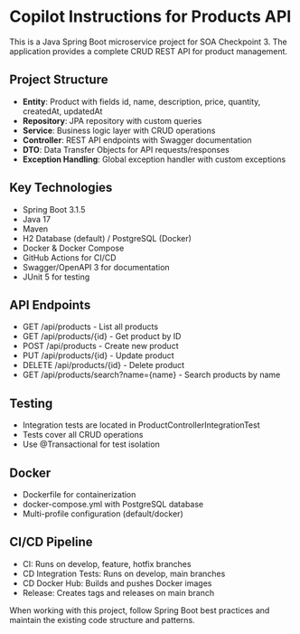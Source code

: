 # Copilot Instructions for Products API

<!-- Use this file to provide workspace-specific custom instructions to Copilot. For more details, visit https://code.visualstudio.com/docs/copilot/copilot-customization#_use-a-githubcopilotinstructionsmd-file -->

This is a Java Spring Boot microservice project for SOA Checkpoint 3. The application provides a complete CRUD REST API for product management.

## Project Structure
- **Entity**: Product with fields id, name, description, price, quantity, createdAt, updatedAt
- **Repository**: JPA repository with custom queries
- **Service**: Business logic layer with CRUD operations
- **Controller**: REST API endpoints with Swagger documentation
- **DTO**: Data Transfer Objects for API requests/responses
- **Exception Handling**: Global exception handler with custom exceptions

## Key Technologies
- Spring Boot 3.1.5
- Java 17
- Maven
- H2 Database (default) / PostgreSQL (Docker)
- Docker & Docker Compose
- GitHub Actions for CI/CD
- Swagger/OpenAPI 3 for documentation
- JUnit 5 for testing

## API Endpoints
- GET /api/products - List all products
- GET /api/products/{id} - Get product by ID
- POST /api/products - Create new product
- PUT /api/products/{id} - Update product
- DELETE /api/products/{id} - Delete product
- GET /api/products/search?name={name} - Search products by name

## Testing
- Integration tests are located in ProductControllerIntegrationTest
- Tests cover all CRUD operations
- Use @Transactional for test isolation

## Docker
- Dockerfile for containerization
- docker-compose.yml with PostgreSQL database
- Multi-profile configuration (default/docker)

## CI/CD Pipeline
- CI: Runs on develop, feature, hotfix branches
- CD Integration Tests: Runs on develop, main branches
- CD Docker Hub: Builds and pushes Docker images
- Release: Creates tags and releases on main branch

When working with this project, follow Spring Boot best practices and maintain the existing code structure and patterns.
